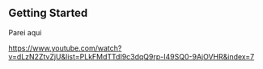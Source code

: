 ## Getting Started


Parei aqui 

https://www.youtube.com/watch?v=dLzN2ZtvZjU&list=PLkFMdTTdI9c3dqQ9rp-I49SQ0-9AjOVHR&index=7